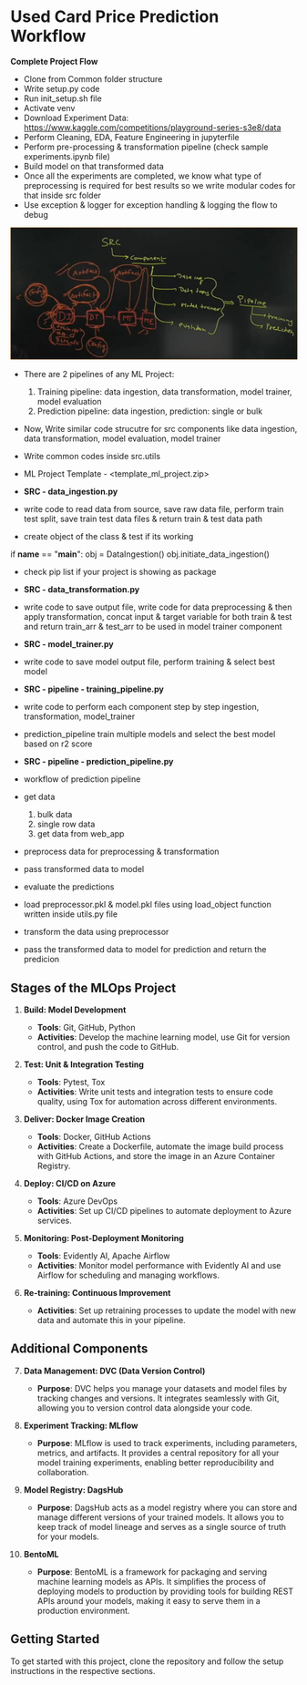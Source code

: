 # Used Card Price Prediction Workflow

**Complete Project Flow**

- Clone from Common folder structure
- Write setup.py code
- Run init_setup.sh file
- Activate venv
- Download Experiment Data: https://www.kaggle.com/competitions/playground-series-s3e8/data
- Perform Cleaning, EDA, Feature Engineering in jupyterfile
- Perform pre-processing & transformation pipeline (check sample experiments.ipynb file)
- Build model on that transformed data
- Once all the experiments are completed, we know what type of preprocessing is required for best results so we write modular codes for that inside src folder
- Use exception & logger for exception handling & logging the flow to debug


![alt text](image.png)

- There are 2 pipelines of any ML Project:
   1. Training pipeline: data ingestion, data transformation, model trainer, model evaluation
   2. Prediction pipeline: data ingestion, prediction: single or bulk

- Now, Write similar code strucutre for src components like data ingestion, data transformation, model evaluation, model trainer
- Write common codes inside src.utils
- ML Project Template - <template_ml_project.zip>


- **SRC - data_ingestion.py**
- write code to read data from source, save raw data file, perform train test split, save train test data files & return train & test data path
- create object of the class & test if its working

if __name__ == "__main__":
    obj = DataIngestion()
    obj.initiate_data_ingestion()

- check pip list if your project is showing as package


- **SRC - data_transformation.py**
- write code to save output file, write code for data preprocessing & then apply transformation, concat input & target variable for both train & test and return train_arr & test_arr to be used in model trainer component


- **SRC - model_trainer.py**
- write code to save model output file, perform training & select best model


- **SRC - pipeline - training_pipeline.py**
- write code to perform each component step by step ingestion, transformation, model_trainer
- prediction_pipeline train multiple models and select the best model based on r2 score


- **SRC - pipeline - prediction_pipeline.py**

- workflow of prediction pipeline
- get data
   1. bulk data
   2. single row data
   3. get data from web_app

- preprocess data for preprocessing & transformation
- pass transformed data to model
- evaluate the predictions

- load preprocessor.pkl & model.pkl files using load_object function written inside utils.py file
- transform the data using preprocessor
- pass the transformed data to model for prediction and return the predicion


## Stages of the MLOps Project

1. **Build: Model Development**
   - **Tools**: Git, GitHub, Python
   - **Activities**: Develop the machine learning model, use Git for version control, and push the code to GitHub.

2. **Test: Unit & Integration Testing**
   - **Tools**: Pytest, Tox
   - **Activities**: Write unit tests and integration tests to ensure code quality, using Tox for automation across different environments.

3. **Deliver: Docker Image Creation**
   - **Tools**: Docker, GitHub Actions
   - **Activities**: Create a Dockerfile, automate the image build process with GitHub Actions, and store the image in an Azure Container Registry.

4. **Deploy: CI/CD on Azure**
   - **Tools**: Azure DevOps
   - **Activities**: Set up CI/CD pipelines to automate deployment to Azure services.

5. **Monitoring: Post-Deployment Monitoring**
   - **Tools**: Evidently AI, Apache Airflow
   - **Activities**: Monitor model performance with Evidently AI and use Airflow for scheduling and managing workflows.

6. **Re-training: Continuous Improvement**
   - **Activities**: Set up retraining processes to update the model with new data and automate this in your pipeline.

## Additional Components

7. **Data Management: DVC (Data Version Control)**
   - **Purpose**: DVC helps you manage your datasets and model files by tracking changes and versions. It integrates seamlessly with Git, allowing you to version control data alongside your code.

8. **Experiment Tracking: MLflow**
   - **Purpose**: MLflow is used to track experiments, including parameters, metrics, and artifacts. It provides a central repository for all your model training experiments, enabling better reproducibility and collaboration.

9. **Model Registry: DagsHub**
   - **Purpose**: DagsHub acts as a model registry where you can store and manage different versions of your trained models. It allows you to keep track of model lineage and serves as a single source of truth for your models.

10. **BentoML**
    - **Purpose**: BentoML is a framework for packaging and serving machine learning models as APIs. It simplifies the process of deploying models to production by providing tools for building REST APIs around your models, making it easy to serve them in a production environment.

## Getting Started
To get started with this project, clone the repository and follow the setup instructions in the respective sections.